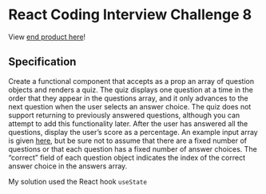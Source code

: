 # React Coding Interview Challenge 8
View [end product here](https://keck4.csb.app/)!

## Specification
Create a functional component that accepts as a prop an array of question objects and renders a quiz. The quiz displays one question at a time in the order that they appear in the questions array, and it only advances to the next question when the user selects an answer choice. The quiz does not support returning to previously answered questions, although you can attempt to add this functionality later. After the user has answered all the questions, display the user’s score as a percentage. An example input array is given [here](https://github.com/Zmwang622/React-Coding-Challenges/blob/main/p8/quiz.json), but be sure not to assume that there are a fixed number of questions or that each question has a fixed number of answer choices. The “correct” field of each question object indicates the index of the correct answer choice in the answers array.

My solution used the React hook `useState`